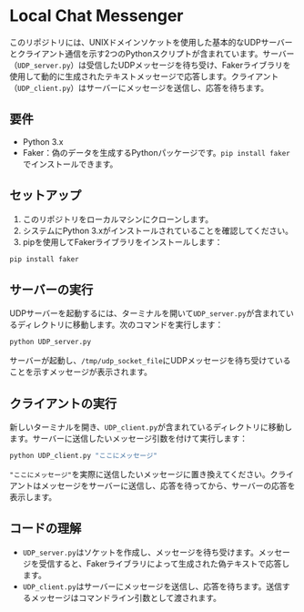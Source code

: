 
# Local Chat Messenger

このリポジトリには、UNIXドメインソケットを使用した基本的なUDPサーバーとクライアント通信を示す2つのPythonスクリプトが含まれています。サーバー（`UDP_server.py`）は受信したUDPメッセージを待ち受け、Fakerライブラリを使用して動的に生成されたテキストメッセージで応答します。クライアント（`UDP_client.py`）はサーバーにメッセージを送信し、応答を待ちます。

## 要件

- Python 3.x
- Faker：偽のデータを生成するPythonパッケージです。`pip install faker`でインストールできます。

## セットアップ

1. このリポジトリをローカルマシンにクローンします。
2. システムにPython 3.xがインストールされていることを確認してください。
3. pipを使用してFakerライブラリをインストールします：

```bash
pip install faker
```

## サーバーの実行

UDPサーバーを起動するには、ターミナルを開いて`UDP_server.py`が含まれているディレクトリに移動します。次のコマンドを実行します：

```bash
python UDP_server.py
```

サーバーが起動し、`/tmp/udp_socket_file`にUDPメッセージを待ち受けていることを示すメッセージが表示されます。

## クライアントの実行

新しいターミナルを開き、`UDP_client.py`が含まれているディレクトリに移動します。サーバーに送信したいメッセージ引数を付けて実行します：

```bash
python UDP_client.py "ここにメッセージ"
```

`"ここにメッセージ"`を実際に送信したいメッセージに置き換えてください。クライアントはメッセージをサーバーに送信し、応答を待ってから、サーバーの応答を表示します。

## コードの理解

- `UDP_server.py`はソケットを作成し、メッセージを待ち受けます。メッセージを受信すると、Fakerライブラリによって生成された偽テキストで応答します。
- `UDP_client.py`はサーバーにメッセージを送信し、応答を待ちます。送信するメッセージはコマンドライン引数として渡されます。

